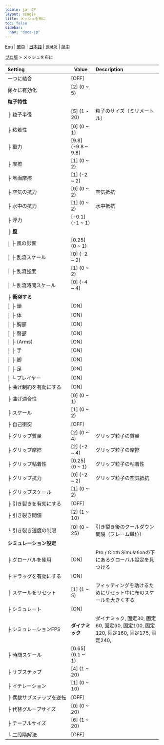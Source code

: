 ```yaml
---
locale: ja-rJP
layout: single
title: メッシュを布に
toc: false
sidebar:
  nav: "docs-jp"
---
```

[Eng](/dancexr/menu/2025.4/actor/mesh_to_cloth) | [繁中](/tw/dancexr/menu/2025.4/actor/mesh_to_cloth) | [日本語](/jp/dancexr/menu/2025.4/actor/mesh_to_cloth) | [한국어](/kr/dancexr/menu/2025.4/actor/mesh_to_cloth) | [简中](/zh/dancexr/menu/2025.4/actor/mesh_to_cloth)

[プロ版](../menu#プロ版) > メッシュを布に



| Setting | Value | Description |
| :--- | --- | :--- |
|<nobr>一つに結合</nobr>| [OFF] | 
|<nobr>徐々に有効化</nobr>| [2] (0 ~ 5) | 
|<nobr>**粒子特性**</nobr>| | 
|<nobr>├&nbsp;粒子半径</nobr>| [5] (1 ~ 20) | 粒子のサイズ（ミリメートル）
|<nobr>├&nbsp;粘着性</nobr>| [0] (0 ~ 1) | 
|<nobr>├&nbsp;重力</nobr>| [9.8] (-9.8 ~ 9.8) | 
|<nobr>├&nbsp;摩擦</nobr>| [1] (0 ~ 2) | 
|<nobr>├&nbsp;地面摩擦</nobr>| [1] (-2 ~ 2) | 
|<nobr>├&nbsp;空気の抗力</nobr>| [0] (0 ~ 2) | 空気抵抗
|<nobr>├&nbsp;水中の抗力</nobr>| [1] (0 ~ 2) | 水中抵抗
|<nobr>├&nbsp;浮力</nobr>| [-0.1] (-1 ~ 1) | 
|<nobr>├&nbsp;**風**</nobr>| | 
|<nobr>│&nbsp;├&nbsp;風の影響</nobr>| [0.25] (0 ~ 1) | 
|<nobr>│&nbsp;├&nbsp;乱流スケール</nobr>| [0] (-2 ~ 2) | 
|<nobr>│&nbsp;├&nbsp;乱流強度</nobr>| [1] (0 ~ 2) | 
|<nobr>│&nbsp;└&nbsp;乱流時間スケール</nobr>| [0] (-4 ~ 4) | 
|<nobr>├&nbsp;**衝突する**</nobr>| | 
|<nobr>│&nbsp;├&nbsp;頭</nobr>| [ON] | 
|<nobr>│&nbsp;├&nbsp;体</nobr>| [ON] | 
|<nobr>│&nbsp;├&nbsp;胸部</nobr>| [ON] | 
|<nobr>│&nbsp;├&nbsp;臀部</nobr>| [ON] | 
|<nobr>│&nbsp;├&nbsp;(Arms)</nobr>| [ON] | 
|<nobr>│&nbsp;├&nbsp;手</nobr>| [ON] | 
|<nobr>│&nbsp;├&nbsp;脚</nobr>| [ON] | 
|<nobr>│&nbsp;├&nbsp;足</nobr>| [ON] | 
|<nobr>│&nbsp;└&nbsp;プレイヤー</nobr>| [ON] | 
|<nobr>├&nbsp;曲げ制約を有効にする</nobr>| [ON] | 
|<nobr>├&nbsp;曲げ適合性</nobr>| [0] (0 ~ 1) | 
|<nobr>├&nbsp;スケール</nobr>| [1] (0 ~ 2) | 
|<nobr>├&nbsp;自己衝突</nobr>| [OFF] | 
|<nobr>├&nbsp;グリップ質量</nobr>| [2] (0 ~ 4) | グリップ粒子の質量
|<nobr>├&nbsp;グリップ摩擦</nobr>| [2] (-2 ~ 4) | グリップ粒子の摩擦
|<nobr>├&nbsp;グリップ粘着性</nobr>| [0.25] (0 ~ 1) | グリップ粒子の粘着性
|<nobr>├&nbsp;グリップ抗力</nobr>| [0] (-2 ~ 2) | グリップ粒子の空気抵抗
|<nobr>├&nbsp;グリップスケール</nobr>| [1] (0 ~ 2) | 
|<nobr>├&nbsp;引き裂きを有効にする</nobr>| [OFF] | 
|<nobr>├&nbsp;引き裂き閾値</nobr>| [2] (1 ~ 10) | 
|<nobr>└&nbsp;引き裂き速度の制限</nobr>| [0] (0 ~ 25) | 引き裂き後のクールダウン間隔（フレーム単位）
|<nobr>**シミュレーション設定**</nobr>| | 
|<nobr>├&nbsp;グローバルを使用</nobr>| [ON] | Pro / Cloth Simulationの下にあるグローバル設定を見つける
|<nobr>├&nbsp;ドラッグを有効にする</nobr>| [ON] | 
|<nobr>├&nbsp;スケールをリセット</nobr>| [1] (1 ~ 5) | フィッティングを助けるためにリセット中に布のスケールを大きくする
|<nobr>├&nbsp;シミュレート</nobr>| [ON] | 
|<nobr>├&nbsp;シミュレーションFPS</nobr>| **ダイナミック** | ダイナミック, 固定30, 固定60, 固定90, 固定100, 固定120, 固定160, 固定175, 固定240,  |
|<nobr>├&nbsp;時間スケール</nobr>| [0.65] (0.1 ~ 1) | 
|<nobr>├&nbsp;サブステップ</nobr>| [4] (1 ~ 20) | 
|<nobr>├&nbsp;イテレーション</nobr>| [1] (0 ~ 10) | 
|<nobr>├&nbsp;偶数サブステップを逆転</nobr>| [OFF] | 
|<nobr>├&nbsp;代替グループサイズ</nobr>| [0] (0 ~ 20) | 
|<nobr>├&nbsp;テーブルサイズ</nobr>| [6] (1 ~ 20) | 
|<nobr>└&nbsp;二段階解法</nobr>| [OFF] | 
